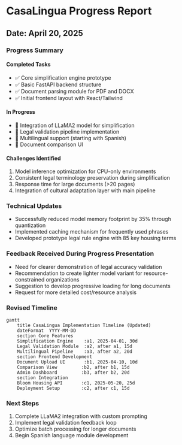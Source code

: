 # CasaLingua Progress Report

## Date: April 20, 2025

### Progress Summary

#### Completed Tasks
- ✅ Core simplification engine prototype
- ✅ Basic FastAPI backend structure
- ✅ Document parsing module for PDF and DOCX
- ✅ Initial frontend layout with React/Tailwind

#### In Progress
- 🚧 Integration of LLaMA2 model for simplification
- 🚧 Legal validation pipeline implementation
- 🚧 Multilingual support (starting with Spanish)
- 🚧 Document comparison UI

#### Challenges Identified
1. Model inference optimization for CPU-only environments
2. Consistent legal terminology preservation during simplification
3. Response time for large documents (>20 pages)
4. Integration of cultural adaptation layer with main pipeline

### Technical Updates
- Successfully reduced model memory footprint by 35% through quantization
- Implemented caching mechanism for frequently used phrases
- Developed prototype legal rule engine with 85 key housing terms

### Feedback Received During Progress Presentation
- Need for clearer demonstration of legal accuracy validation
- Recommendation to create lighter model variant for resource-constrained organizations
- Suggestion to develop progressive loading for long documents
- Request for more detailed cost/resource analysis

### Revised Timeline
```mermaid
gantt
    title CasaLingua Implementation Timeline (Updated)
    dateFormat  YYYY-MM-DD
    section Core Features
    Simplification Engine    :a1, 2025-04-01, 30d
    Legal Validation Module  :a2, after a1, 15d
    Multilingual Pipeline    :a3, after a2, 20d
    section Frontend Development
    Document Upload UI       :b1, 2025-04-10, 10d
    Comparison View         :b2, after b1, 15d
    Admin Dashboard         :b3, after b2, 20d
    section Integration
    Bloom Housing API       :c1, 2025-05-20, 25d
    Deployment Setup        :c2, after c1, 15d
```

### Next Steps
1. Complete LLaMA2 integration with custom prompting
2. Implement legal validation feedback loop
3. Optimize batch processing for longer documents
4. Begin Spanish language module development
